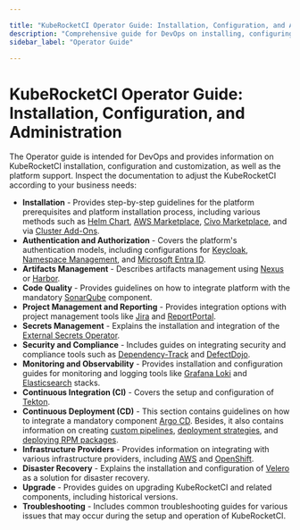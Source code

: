```yaml
---

title: "KubeRocketCI Operator Guide: Installation, Configuration, and Administration"
description: "Comprehensive guide for DevOps on installing, configuring, and administering KubeRocketCI. Includes information on platform support, authentication, artifacts management, code quality, project management, secrets management, security, monitoring, CI/CD, infrastructure providers, disaster recovery, upgrades, and troubleshooting."
sidebar_label: "Operator Guide"

---
```

<!-- markdownlint-disable MD025 -->

# KubeRocketCI Operator Guide: Installation, Configuration, and Administration

<head>
  <link rel="canonical" href="https://docs.kuberocketci.io/docs/operator-guide" />
</head>

The Operator guide is intended for DevOps and provides information on KubeRocketCI installation, configuration and customization, as well as the platform support. Inspect the documentation to adjust the KubeRocketCI according to your business needs:

* **Installation** - Provides step-by-step guidelines for the platform prerequisites and platform installation process, including various methods such as [Helm Chart](./install-kuberocketci.md), [AWS Marketplace](./aws-marketplace-install.md), [Civo Marketplace](./install-via-civo.md), and via [Cluster Add-Ons](./add-ons-overview.md).
* **Authentication and Authorization** - Covers the platform's authentication models, including configurations for [Keycloak](auth/keycloak.md), [Namespace Management](auth/namespace-management.md), and [Microsoft Entra ID](microsoft-entra/oidc-authentication-overview.md).
* **Artifacts Management** - Describes artifacts management using [Nexus](artifacts-management/nexus-image-registry.md) or [Harbor](artifacts-management/harbor-installation.md).
* **Code Quality** - Provides guidelines on how to integrate platform with the mandatory [SonarQube](code-quality/sonarqube.md) component.
* **Project Management and Reporting** - Provides integration options with project management tools like [Jira](project-management-and-reporting/jira-integration.md) and [ReportPortal](project-management-and-reporting/install-reportportal.md).
* **Secrets Management** - Explains the installation and integration of the [External Secrets Operator](secrets-management/install-external-secrets-operator.md).
* **Security and Compliance** - Includes guides on integrating security and compliance tools such as [Dependency-Track](devsecops/dependency-track.md) and [DefectDojo](devsecops/defectdojo.md).
* **Monitoring and Observability** - Provides installation and configuration guides for monitoring and logging tools like [Grafana Loki](monitoring-and-observability/install-loki.md) and [Elasticsearch](monitoring-and-observability/kibana-ilm-rollover.md) stacks.
* **Continuous Integration (CI)** - Covers the setup and configuration of [Tekton](ci/tekton-overview.md).
* **Continuous Deployment (CD)** - This section contains guidelines on how to integrate a mandatory component [Argo CD](cd/argocd-integration.md). Besides, it also contains information on creating [custom pipelines](cd/customize-deploy-pipeline.md), [deployment strategies](cd/auto-stable-trigger-type.md), and [deploying RPM packages](cd/deploy-rpm.md).
* **Infrastructure Providers** - Provides information on integrating with various infrastructure providers, including [AWS](deploy-aws-eks.md) and [OpenShift](infrastructure-providers/okd/deploy-okd-4.10.md).
* **Disaster Recovery** - Explains the installation and configuration of [Velero](disaster-recovery/install-velero.md) as a solution for disaster recovery.
* **Upgrade** - Provides guides on upgrading KubeRocketCI and related components, including historical versions.
* **Troubleshooting** - Includes common troubleshooting guides for various issues that may occur during the setup and operation of KubeRocketCI.
